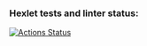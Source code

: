 ### Hexlet tests and linter status:
[![Actions Status](https://github.com/lyushina/js-testing-project-lvl1/workflows/hexlet-check/badge.svg)](https://github.com/lyushina/js-testing-project-lvl1/actions)